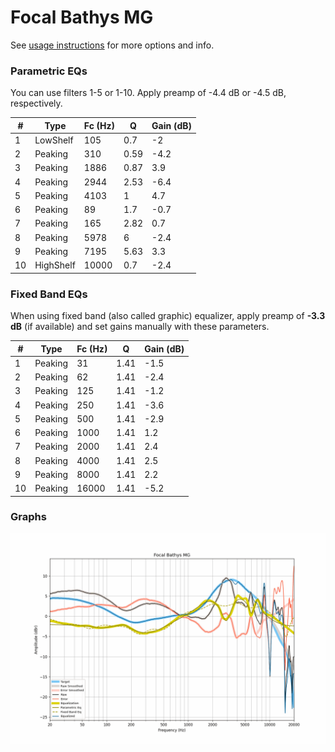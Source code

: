 # Focal Bathys MG
See [usage instructions](https://github.com/jaakkopasanen/AutoEq#usage) for more options and info.

### Parametric EQs
You can use filters 1-5 or 1-10. Apply preamp of -4.4 dB or -4.5 dB, respectively.

|   # | Type      |   Fc (Hz) |    Q |   Gain (dB) |
|-----|-----------|-----------|------|-------------|
|   1 | LowShelf  |       105 | 0.7  |        -2   |
|   2 | Peaking   |       310 | 0.59 |        -4.2 |
|   3 | Peaking   |      1886 | 0.87 |         3.9 |
|   4 | Peaking   |      2944 | 2.53 |        -6.4 |
|   5 | Peaking   |      4103 | 1    |         4.7 |
|   6 | Peaking   |        89 | 1.7  |        -0.7 |
|   7 | Peaking   |       165 | 2.82 |         0.7 |
|   8 | Peaking   |      5978 | 6    |        -2.4 |
|   9 | Peaking   |      7195 | 5.63 |         3.3 |
|  10 | HighShelf |     10000 | 0.7  |        -2.4 |

### Fixed Band EQs
When using fixed band (also called graphic) equalizer, apply preamp of **-3.3 dB** (if available) and set gains manually with these parameters.

|   # | Type    |   Fc (Hz) |    Q |   Gain (dB) |
|-----|---------|-----------|------|-------------|
|   1 | Peaking |        31 | 1.41 |        -1.5 |
|   2 | Peaking |        62 | 1.41 |        -2.4 |
|   3 | Peaking |       125 | 1.41 |        -1.2 |
|   4 | Peaking |       250 | 1.41 |        -3.6 |
|   5 | Peaking |       500 | 1.41 |        -2.9 |
|   6 | Peaking |      1000 | 1.41 |         1.2 |
|   7 | Peaking |      2000 | 1.41 |         2.4 |
|   8 | Peaking |      4000 | 1.41 |         2.5 |
|   9 | Peaking |      8000 | 1.41 |         2.2 |
|  10 | Peaking |     16000 | 1.41 |        -5.2 |

### Graphs
![](./Focal%20Bathys%20MG.png)
